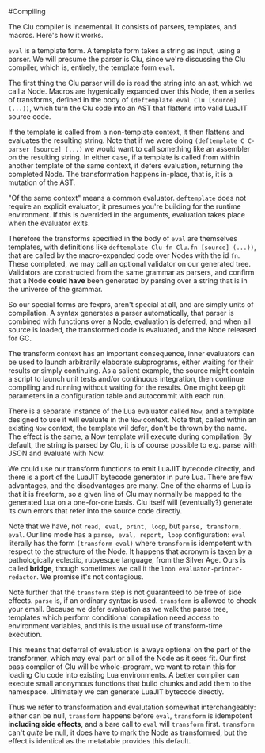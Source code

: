 #Compiling

The Clu compiler is incremental. It consists of parsers, templates, and macros. Here's how it works. 

`eval` is a template form. A template form takes a string as input, using a parser. We will presume the parser is Clu, since we're discussing the Clu compiler, which is, entirely, the template form `eval`. 

The first thing the Clu parser will do is read the string into an ast, which we call a Node. Macros are hygenically expanded over this Node, then a series of transforms, defined in the body of `(deftemplate eval Clu [source] (...))`, which turn the Clu code into an AST that flattens into valid LuaJIT source code.

If the template is called from a non-template context, it then flattens and evaluates the resulting string. Note that if we were doing `(deftemplate C C-parser [source] (...)` we would want to call something like an assembler on the resulting string. In either case, if a template is called from within another template of the same context, it defers evaluation, returning the completed Node. The transformation happens in-place, that is, it is a mutation of the AST. 

"Of the same context" means a common evaluator. `deftemplate` does not require an explicit evaluator, it presumes you're building for the runtime environment. If this is overrided in the arguments, evaluation takes place when the evaluator exits. 

Therefore the transforms specified in the body of `eval` are themselves templates, with definitions like `deftemplate Clu-fn Clu.fn [source] (...))`, that are called by the macro-expanded code over Nodes with the id `fn`. These completed, we may call an optional validator on our generated tree. Validators are constructed from the same grammar as parsers, and confirm that a Node **could have** been generated by parsing over a string that is in the universe of the grammar. 

So our special forms are fexprs, aren't special at all, and are simply units of compilation. A syntax generates a parser automatically, that parser is combined with functions over a Node, evaluation is deferred, and when all source is loaded, the transformed code is evaluated, and the Node released for GC. 

The transform context has an important consequence, inner evaluators can be used to launch arbitrarily elaborate subprograms, either waiting for their results or simply continuing. As a salient example, the source might contain a script to launch unit tests and/or continuous integration, then continue compiling and running without waiting for the results. One might keep git parameters in a configuration table and autocommit with each run. 

There is a separate instance of the Lua evaluator called `Now`, and a template designed to use it will evaluate in the `Now` context. Note that, called within an existing `Now` context, the template wil defer, don't be thrown by the name. The effect is the same, a Now template will execute during compilation. By default, the string is parsed by Clu, it is of course possible to e.g. parse with JSON and evaluate with Now. 

We could use our transform functions to emit LuaJIT bytecode directly, and there is a port of the LuaJIT bytecode generator in pure Lua. There are few advantages, and the disadvantages are many. One of the charms of Lua is that it is freeform, so a given line of Clu may normally be mapped to the generated Lua on a one-for-one basis. Clu itself will (eventually?) generate its own errors that refer into the source code directly.

Note that we have, not `read, eval, print, loop`, but `parse, transform, eval`. Our line mode has a `parse, eval, report, loop` configuration: `eval` literally has the form `(transform eval)` where `transform` is idempotent with respect to the structure of the Node. It happens that acronym is [taken](http://en.wikipedia.org/wiki/Perl) by a pathologically eclectic, rubyesque language, from the Silver Age. Ours is called **bridge**, though sometimes we call it the `loon evaluator-printer-redactor`. We promise it's not contagious.

Note further that the `transform` step is not guaranteed to be free of side effects. `parse` is, if an ordinary syntax is used. `transform` is allowed to check your email. Because we defer evaluation as we walk the parse tree, templates which perform conditional compilation need access to environment variables, and this is the usual use of transform-time execution. 

This means that deferral of evaluation is always optional on the part of the transformer, which may eval part or all of the Node as it sees fit. Our first pass compiler of Clu will be whole-program, we want to retain this for loading Clu code into existing Lua environments. A better compiler can execute small anonymous functions that build chunks and add them to the namespace. Ultimately we can generate LuaJIT bytecode directly. 

Thus we refer to transformation and evalutation somewhat interchangeably: either can be null, `transform` happens before `eval`, `transform` is idempotent **including side effects**, and a bare call to `eval` will `transform` first. `transform` can't *quite* be null, it does have to mark the Node as transformed, but the effect is identical as the metatable provides this default.
